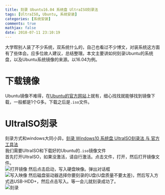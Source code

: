```yaml
---
title: 刻录 Ubuntu16.04 系统盘 UltraISO刻录法
tags: [UltraISO, Ubuntu, 系统安装]
categories: [系统安装]
comments: true
mathjax: false
date: 2018-07-11 23:10:19
---
```

大学帮别人装了不少系统，双系统什么的，自己也看过不少博文，对装系统这方面有了些体会。应多位故人建议，总结整理。本文主要讲如何刻录Ubuntu的系统盘，以及Ubuntu系统镜像的来源。以16.04为例。  

<!-- more -->

# 下载镜像
Ubuntu镜像不难得，在[Ubuntu的官方网站](https://www.ubuntu.com/download/desktop)上就有，细心找找就能够找到镜像下载，一般都是1个G多。下载之后是`.iso`文件。  

# UltraISO刻录
刻录方式和windows大同小异。[刻录 Windows10 系统盘 UltraISO刻录法 与 官方工具法](/2018/07/11/burn-windows-installation-disk/)  
我们需要UltraISO和下载好的Ubuntu的`.iso`镜像文件  
首先打开UltraISO，如果没激活，请自行激活。点击文件，打开，然后打开镜像文件。  
![打开镜像](http://images.yunhao.space/pica/burn-ubuntu-installation-disk/1.png)
然后点击启动，写入硬盘映像。弹出对话框  
![写入映像](http://images.yunhao.space/pica/burn-ubuntu-installation-disk/2.png)
然后磁盘驱动器选择你要刻录的U盘(U盘质量不要太差)，然后写入方式选USB-HDD+，然后点击写入。等一会儿就刻录成功了。  
![刻录](http://images.yunhao.space/pica/burn-ubuntu-installation-disk/3.png)